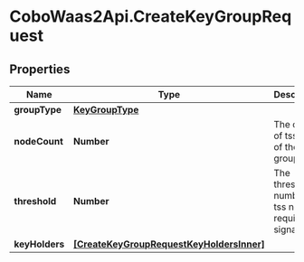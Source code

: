 # CoboWaas2Api.CreateKeyGroupRequest

## Properties

Name | Type | Description | Notes
------------ | ------------- | ------------- | -------------
**groupType** | [**KeyGroupType**](KeyGroupType.md) |  | 
**nodeCount** | **Number** | The count of tss node of the key group | 
**threshold** | **Number** | The threshold number of tss node required for signature | 
**keyHolders** | [**[CreateKeyGroupRequestKeyHoldersInner]**](CreateKeyGroupRequestKeyHoldersInner.md) |  | 


